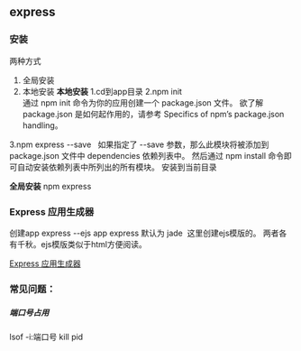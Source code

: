 ## express

### 安装
两种方式 
1. 全局安装 
2. 本地安装
**本地安装**
1.cd到app目录 
2.npm init  
通过 npm init 命令为你的应用创建一个 package.json 文件。 欲了解 package.json 是如何起作用的，请参考 Specifics of npm’s package.json handling。

3.npm express --save  
如果指定了 --save 参数，那么此模块将被添加到 package.json 文件中 dependencies 依赖列表中。 然后通过 npm install 命令即可自动安装依赖列表中所列出的所有模块。
安装到当前目录

**全局安装**
npm express

### Express 应用生成器

创建app
express --ejs app
express 默认为 jade  这里创建ejs模版的。 两者各有千秋。ejs模版类似于html方便阅读。

[Express 应用生成器](http://www.expressjs.com.cn/starter/generator.html)





### 常见问题：
##### 端口号占用
lsof -i:端口号
kill  pid
